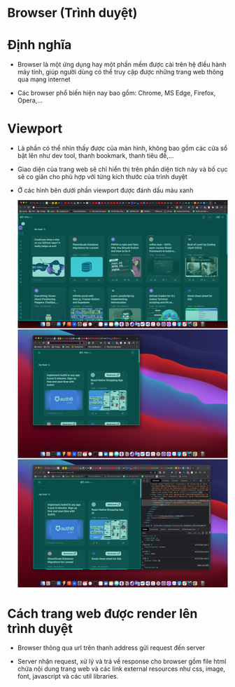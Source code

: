 # Browser (Trình duyệt)

# Định nghĩa

- Browser là một ứng dụng hay một phần mềm được cài trên hệ điều hành máy tính, giúp người dùng có thể truy cập được những trang web thông qua mạng internet

- Các browser phổ biến hiện nay bao gồm: Chrome, MS Edge, Firefox, Opera,...

# Viewport

- Là phần có thể nhìn thấy được của màn hình, không bao gồm các cửa sổ bật lên như dev tool, thanh bookmark, thanh tiêu đề,...
- Giao diện của trang web sẽ chỉ hiển thị trên phần diện tích này và bố cục sẽ co giãn cho phù hợp với từng kích thước của trình duyệt

- Ở các hình bên dưới phần viewport được đánh dấu màu xanh

  ![](images/browser-viewport-1.jpeg)
  ![](images/browser-viewport-2.jpeg)
  ![](images/browser-viewport-3.jpeg)

# Cách trang web được render lên trình duyệt

- Browser thông qua url trên thanh address gửi request đến server

- Server nhận request, xử lý và trả về response cho browser gồm file html chứa nội dung trang web và các link external resources như css, image, font, javascript và các util libraries.
